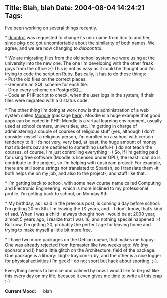 Title: Blah, blah
Date: 2004-08-04 14:24:21
Tags: 
---
<p>I&#8217;ve been working on several things recently.</p>

<p>* <a href="http://alioth.debian.org/projects/dcc">dcontrol</a> was requested to change its unix name from dcc to another, since <a href="http://alioth.debian.org/projects/pkg-dcc">pkg-dcc</a> got uncomfortable about the similarity of both names. We agree, and we are now changing to <em>debcontrol</em>.</p>

<p>* We are migrating files from the old school system we were using at the university into the new one: The one I&#8217;m developing with the other freak guys from the office :-) This is not as easy as it could be thought and I&#8217;m trying to code the script on Ruby. Basically, it has to do these things:<br/>
- Put the old files on the correct places.<br/>
- Generate an SQL scheme for each file.<br/>
- Drop every scheme on PostgreSQL.<br/>
- Code an PHP script to check, when the user logs in the system, if their files were migrated with a 0 status code.</p>

<p>* The other thing I&#8217;m doing at work now is the administration of a web system called <a href="http://www.moodle.org/">Moodle</a> (package <a href="http://packages.debian.org/moodle">here</a>). Moodle is a huge example that good apps can be coded in PHP. Moodle is a virtual learning environment, usually used at school centers, universities, etc. I&#8217;m getting in charge of administering a couple of courses of religious stuff (yes, although I don&#8217;t consider myself a religious person, I&#8217;m enrolled on a school with certain tendency to it -It&#8217;s not very, very bad, at least, the huge amount of money that students pay are destined to something useful-). I do not teach the courses, of course, I&#8217;m just controlling everything :-) So, if I&#8217;m getting paid for using free software (Moodle is licensed under GPL), the least I can do is contribute to the project, so I&#8217;m helping with upstream project: For example, there are still some strings not translated to Spanish, so I translate them -it both helps me on my job, and also to the project-; and stuff like that.</p>

<p>* I&#8217;m getting back to school, with some new course name called Computing and Electronic Engineering, which is more inclined to my professional profile. I&#8217;m getting back to school, on Monday 9th.</p>

<p>* My birthday, as I said in the previous post, is coming a day before school: I&#8217;m getting 20 on 8th. I&#8217;m leaving the <em>1X</em> years, and&#8230; I don&#8217;t know, that&#8217;s kind of sad. When I was a child I always thought how I would be at 2000 year, almost 5 years ago, I realize that I was 16, and nothing special happened :-) But now, I&#8217;m getting 20, probably the perfect age for leaving home and trying to make myself a little bit more free.</p>

<p>* I have two more packages on the Debian queue, that makes me happy: One was already rejected from ftpmaster like two weeks ago: We (my sponsor and I) had a little glitch on the Architecture: field of the package. One package is a library: libgtk-trayicon-ruby, and the other is a nice logger for physical activities (I&#8217;m geek! I do not sport but hack about sporting, ;-).</p>

<p>Everything seems to be nice and calmed by now. I would like to be just like this every day on my life, because it even gives me time to write all this crap :-)</p>

<p><strong>Current Mood:</strong> <img width="15" height="15" src="http://stat.livejournal.com/img/mood/growf/smileys/blah.gif"/> blah</p>
